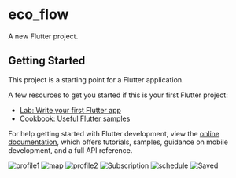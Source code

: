 # eco_flow

A new Flutter project.

## Getting Started

This project is a starting point for a Flutter application.

A few resources to get you started if this is your first Flutter project:

- [Lab: Write your first Flutter app](https://docs.flutter.dev/get-started/codelab)
- [Cookbook: Useful Flutter samples](https://docs.flutter.dev/cookbook)

For help getting started with Flutter development, view the
[online documentation](https://docs.flutter.dev/), which offers tutorials,
samples, guidance on mobile development, and a full API reference.


  ![profile1](https://github.com/user-attachments/assets/62e6044d-e2e3-41d5-bed9-8aadbb6870ae)
![map](https://github.com/user-attachments/assets/6b508324-9d01-42fd-9e8d-54eaf8da7dbc)
![profile2](https://github.com/user-attachments/assets/c55d990c-3f81-435f-b2a9-b7516d8ce052)
![Subscription](https://github.com/user-attachments/assets/ec35c5b6-846e-458a-bd03-e5a2498073a7)
![schedule](https://github.com/user-attachments/assets/3cef0849-aa47-461d-91f3-0748f179e4f6)
![Saved](https://github.com/user-attachments/assets/20eebe29-9332-4802-9599-bb09a30c7b05)
